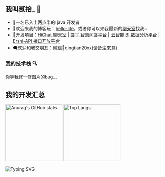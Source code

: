 ## 我叫贰拾_ 👋
- 🚩一名已入土两点半的 java 开发者
- 👿欢迎来我的博客玩：[hello-life](https://www.guershi.cn)，或者你可以来我最新的[聊天室](https://hichat.guershi.cn)找我~
- 📁开发项目：[HiChat 聊天室](https://hichat.guershi.cn) | [答乎 智慧问答平台](https://github.com/Ershi-Gu/dahu) | [云智能 BI 数据分析平台](https://github.com/Ershi-Gu/yunzhineng-bi-backend) | [Ershi-API 接口开放平台](https://github.com/Ershi-Gu/ershi-api-center)
- 🗨️欢迎和我交朋友：微信📧qingtian20xx(请备注来意)

### 我的技术栈 🔍
你等我修一修图片的bug...

## 我的开发汇总
<p>
  <img height="180em" src="https://github-readme-stats.vercel.app/api?username=Ershi-Gu&show_icons=true&theme=radical&locale=cn" alt="Anurag's GitHub stats" />
  <img height="180em" src="https://github-readme-stats.vercel.app/api/top-langs/?username=Ershi-Gu&layout=compact&theme=radical&locale=cn" alt="Top Langs" />
</p>



![Typing SVG](https://readme-typing-svg.demolab.com?font=Fira+Code&pause=1000&color=07F2F7&random=false&width=435&lines=%22Welcome+to+my+sea+of+development.%22)
